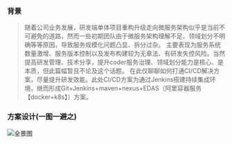### 背景

> 随着公司业务发展，研发端单体项目重构升级走向微服务架构似乎是当前不可避免的道路，然而一些初期团队由于微服务架构理解不足、领域划分不明确等等原因，导致服务规模化问题凸显、拆分过杂。
> 主要表现为服务系统数量激增、服务版本控制以及发布构建较为无章法、有研发失控风险。当然提高研发管理、技术分享，提升coder服务治理、领域划分能力是核心、是本质，但此篇幅暂且不论及这个话题。
> 在此仅聊聊如何打通CI/CD解决方案，尽量提升研发效能。此处CI/CD方案为通过Jenkins搭建持续集成环境，继而形成Git+Jenkins+maven+nexus+EDAS（阿里容器服务【docker+k8s】）方案。

### 方案设计(一图一避之)
![全景图](https://user-images.githubusercontent.com/88572123/128595034-cca13ad4-a1be-4a2e-98b0-0cf5b9fcf32b.jpg)


